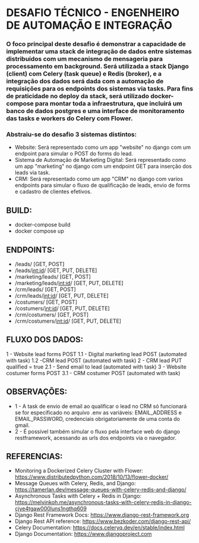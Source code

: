 # DESAFIO TÉCNICO - ENGENHEIRO DE AUTOMAÇÃO E INTEGRAÇÃO

### O foco principal deste desafio é demonstrar a capacidade de implementar uma stack de integração de dados entre sistemas distribuídos com um mecanismo de mensageria para processamento em background. Será utilizada a stack Django (client) com Celery (task queue) e Redis (broker), e a integração dos dados será dada com a automação de requisições para os endpoints dos sistemas via tasks. Para fins de praticidade no deploy da stack, será utilizado docker-compose para montar toda a infraestrutura, que incluirá um banco de dados postgres e uma interface de monitoramento das tasks e workers do Celery com Flower.

### Abstraiu-se do desafio 3 sistemas distintos:
 - Website: Será representado como um app "website" no django com um endpoint para simular o POST do forms do lead.
 - Sistema de Automação de Marketing Digital: Será representado como um app "marketing" no django com um endpoint GET para inserção dos leads via task.
 - CRM: Será representado como um app "CRM" no django com varios endpoints para simular o fluxo de qualificação de leads, envio de forms e cadastro de clientes efetivos.

## BUILD:

 - docker-compose build
 - docker compose up

## ENDPOINTS:
 - /leads/ [GET, POST]
 - /leads/<int:id>/ [GET, PUT, DELETE]
 - /marketing/leads/ [GET, POST]
 - /marketing/leads/<int:id>/ [GET, PUT, DELETE]
 - /crm/leads/ [GET, POST]
 - /crm/leads/<int:id>/ [GET, PUT, DELETE]
 - /costumers/ [GET, POST]
 - /costumers/<int:id>/ [GET, PUT, DELETE]
 - /crm/costumers/ [GET, POST]
 - /crm/costumers/<int:id>/ [GET, PUT, DELETE]

## FLUXO DOS DADOS:
  1 - Website lead forms POST
  1.1 - Digital marketing lead POST (automated with task)
  1.2 -CRM lead POST (automated with task)
  2 - CRM lead PUT qualified = true 
  2.1 - Send email to lead (automated with task)
  3 - Website costumer forms POST
  3.1 - CRM costumer POST (automated with task)

## OBSERVAÇÕES:
 * 1 - A task de envio de email ao qualificar o lead no CRM só funcionará se for especificado no arquivo .env as variáveis: EMAIL_ADDRESS e EMAIL_PASSWORD, credenciais obrigatoriamente de uma conta do gmail.
 * 2 - É possível também simular o fluxo pela interface web do django restframework, acessando as urls dos endpoints via o navegador.

## REFERENCIAS:
 - Monitoring a Dockerized Celery Cluster with Flower: https://www.distributedpython.com/2018/10/13/flower-docker/
 - Message Queues with Celery, Redis, and Django: https://tamerlan.dev/message-queues-with-celery-redis-and-django/
 - Asynchronous Tasks with Celery + Redis in Django: https://melvinkoh.me/asynchronous-tasks-with-celery-redis-in-django-cjye4tgaw000luns1ngthq609
 - Django Rest Framework Docs: https://www.django-rest-framework.org
 - Django Rest API reference: https://www.bezkoder.com/django-rest-api/
 - Celery Documentation: https://docs.celeryq.dev/en/stable/index.html
 - Django Documentation: https://www.djangoproject.com